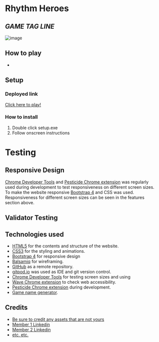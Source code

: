# **Rhythm Heroes** 
## *GAME TAG LINE*

![image]()

## How to play

* 

## Setup

### Deployed link

[Click here to play!](https://www.example.com)

### How to install

1. Double click setup.exe
2. Follow onscreen instructions


# Testing

## Responsive Design
[Chrome Developer Tools](https://developer.chrome.com/docs/devtools/) and [Pesticide Chrome extension](https://chrome.google.com/webstore/detail/pesticide-for-chrome-with/neonnmencpneifkhlmhmfhfiklgjmloi) was regularly used during development to test responsiveness on different  screen sizes.   
To make the website responsive [Bootstrap 4](https://getbootstrap.com/docs/4.0/getting-started/introduction/) and CSS was used.
Responsiveness for different screen sizes can be seen in the features section above. 

## Validator Testing

## Technologies used

- [HTML5](https://en.wikipedia.org/wiki/HTML5) for the contents and structure of the website.
- [CSS3](https://en.wikipedia.org/wiki/CSS) for the styling and animations.
- [Bootstrap 4](https://getbootstrap.com/docs/4.0/getting-started/introduction/) for responsive design
- [Balsamiq](https://balsamiq.com/) for wireframing.
- [GitHub](https://github.com/) as a remote repository.
- [gitpod.io](https://www.gitpod.io) was used as IDE and  git version control.
- [Chrome Developer Tools](https://developer.chrome.com/docs/devtools/) for testing screen sizes and using
- [Wave Chrome extension](https://wave.webaim.org/) to check web accessibility.
- [Pesticide Chrome extension](https://chrome.google.com/webstore/detail/pesticide-for-chrome-with/neonnmencpneifkhlmhmfhfiklgjmloi) during development.
- [Game name generator](https://anytexteditor.com/game-name-generator).

## Credits

* [Be sure to credit any assets that are not yours](https://www.example.com)
* [Member 1 Linkedin](https://www.linkedin.com)
* [Member 2 Linkedin](https://www.linkedin.com)
* [etc. etc.](https://www.example.com)


